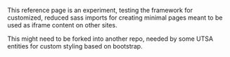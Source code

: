 This reference page is an experiment, testing the framework for customized, reduced sass imports for creating minimal pages meant to be used as iframe content on other sites.

This might need to be forked into another repo, needed by some UTSA entities for custom styling based on bootstrap.